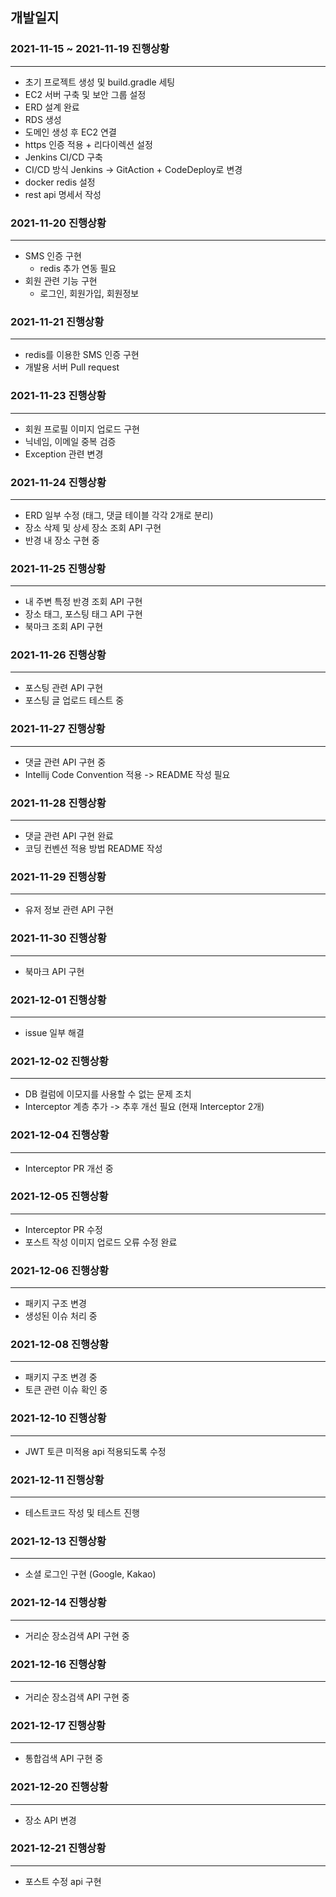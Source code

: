 ## 개발일지

### 2021-11-15 ~ 2021-11-19 진행상황
- - -
- 초기 프로젝트 생성 및 build.gradle 세팅
- EC2 서버 구축 및 보안 그룹 설정
- ERD 설계 완료
- RDS 생성
- 도메인 생성 후 EC2 연결
- https 인증 적용 + 리다이렉션 설정
- Jenkins CI/CD 구축
- CI/CD 방식 Jenkins -> GitAction + CodeDeploy로 변경
- docker redis 설정
- rest api 명세서 작성

### 2021-11-20 진행상황
- - -
- SMS 인증 구현
  - redis 추가 연동 필요
- 회원 관련 기능 구현
  - 로그인, 회원가입, 회원정보

### 2021-11-21 진행상황
- - -
- redis를 이용한 SMS 인증 구현
- 개발용 서버 Pull request 

### 2021-11-23 진행상황
- - -
- 회원 프로필 이미지 업로드 구현
- 닉네임, 이메일 중복 검증
- Exception 관련 변경

### 2021-11-24 진행상황
- - -
- ERD 일부 수정 (태그, 댓글 테이블 각각 2개로 분리)
- 장소 삭제 및 상세 장소 조회 API 구현
- 반경 내 장소 구현 중

### 2021-11-25 진행상황
- - - 
- 내 주변 특정 반경 조회 API 구현 
- 장소 태그, 포스팅 태그 API 구현
- 북마크 조회 API 구현

### 2021-11-26 진행상황
- - - 
- 포스팅 관련 API 구현
- 포스팅 글 업로드 테스트 중

### 2021-11-27 진행상황
- - -
- 댓글 관련 API 구현 중
- Intellij Code Convention 적용 -> README 작성 필요

### 2021-11-28 진행상황
- - -
- 댓글 관련 API 구현 완료
- 코딩 컨벤션 적용 방법 README 작성

### 2021-11-29 진행상황
- - -
- 유저 정보 관련 API 구현

### 2021-11-30 진행상황
- - -
- 북마크 API 구현

### 2021-12-01 진행상황
- - -
- issue 일부 해결

### 2021-12-02 진행상황
- - -
- DB 컬럼에 이모지를 사용할 수 없는 문제 조치
- Interceptor 계층 추가 -> 추후 개선 필요 (현재 Interceptor 2개)

### 2021-12-04 진행상황
- - -
- Interceptor PR 개선 중

### 2021-12-05 진행상황
- - -
- Interceptor PR 수정
- 포스트 작성 이미지 업로드 오류 수정 완료

### 2021-12-06 진행상황
- - -
- 패키지 구조 변경
- 생성된 이슈 처리 중

### 2021-12-08 진행상황
- - -
- 패키지 구조 변경 중
- 토큰 관련 이슈 확인 중

### 2021-12-10 진행상황
- - -
- JWT 토큰 미적용 api 적용되도록 수정

### 2021-12-11 진행상황
- - -
- 테스트코드 작성 및 테스트 진행 

### 2021-12-13 진행상황
- - -
- 소셜 로그인 구현 (Google, Kakao)

### 2021-12-14 진행상황
- - -
- 거리순 장소검색 API 구현 중

### 2021-12-16 진행상황
- - -
- 거리순 장소검색 API 구현 중

### 2021-12-17 진행상황
- - -
- 통합검색 API 구현 중

### 2021-12-20 진행상황
- - -
- 장소 API 변경

### 2021-12-21 진행상황
- - -
- 포스트 수정 api 구현




